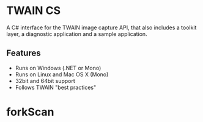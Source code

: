 # TWAIN CS

A C# interface for the TWAIN image capture API, that also includes a toolkit layer, 
a diagnostic application and a sample application.

## Features

 - Runs on Windows (.NET or Mono)
 - Runs on Linux and Mac OS X (Mono)
 - 32bit and 64bit support
 - Follows TWAIN "best practices"
# forkScan
